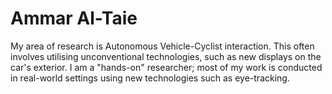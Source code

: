# Ammar Al-Taie

My area of research is Autonomous Vehicle-Cyclist interaction. This often involves utilising unconventional technologies, such as new displays on the car's exterior. I am a "hands-on" researcher; most of my work is conducted in real-world settings using new technologies such as eye-tracking.

[<i class="ai ai-google-scholar-square ai-3x"></i>](https://scholar.google.com/citations?user=HbrZmdEAAAAJ&hl=en)